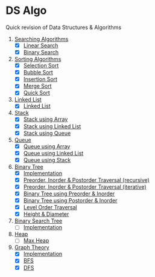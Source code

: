# DS Algo

Quick revision of Data Structures & Algorithms

1. [Searching Algorithms](Searching%20Algorithms)
   - [x] [Linear Search](Searching%20Algorithms/1_linear_search.cpp)
   - [x] [Binary Search](Searching%20Algorithms/2_binary_search.cpp)
2. [Sorting Algorithms](Sorting%20Algorithms)
   - [x] [Selection Sort](Sorting%20Algorithms/1_Selection_Sort.cpp)
   - [x] [Bubble Sort](Sorting%20Algorithms/2_Bubble_Sort.cpp)
   - [x] [Insertion Sort](Sorting%20Algorithms/3_Insertion_Sort.cpp)
   - [x] [Merge Sort](Sorting%20Algorithms/4_Merge_Sort.cpp)
   - [x] [Quick Sort](Sorting%20Algorithms/5_Quick_Sort.cpp)
3. [Linked List](Linked%20List)
   - [x] [Linked List](Linked%20List/1_Linked_List.cpp)
4. [Stack](Stack)
   - [x] [Stack using Array](Stack/1_stack_using_array.cpp)
   - [x] [Stack using Linked List](Stack/2_stack_using_linkedlist.cpp)
   - [x] [Stack using Queue](Stack/3_stack_using_queue.cpp)
5. [Queue](Queue)
   - [x] [Queue using Array](Queue/1_queue_using_array.cpp)
   - [x] [Queue using Linked List](Queue/2_queue_using_linkedlist.cpp)
   - [x] [Queue using Stack](Queue/3_queue_using_stack.cpp)
6. [Binary Tree](Binary%20Tree)
   - [x] [Implementation](Binary%20Tree/1_bin_tree.cpp)
   - [x] [Preorder, Inorder & Postorder Traversal (recursive)](Binary%20Tree/2_bin_tree_traversal.cpp)
   - [x] [Preorder, Inorder & Postorder Traversal (iterative)](Binary%20Tree/3_bin_tree_traversal_iterative.cpp)
   - [x] [Binary Tree using Preorder & Inorder](Binary%20Tree/4_bin_tree_using_preorder_inorder.cpp)
   - [x] [Binary Tree using Postorder & Inorder](Binary%20Tree/5_bin_tree_using_postorder_inorder.cpp)
   - [x] [Level Order Traversal](Binary%20Tree/6_bin_tree_level_order_traversal.cpp)
   - [x] [Height & Diameter](Binary%20Tree/7_bin_tree_height_diameter.cpp)
7. [Binary Search Tree](Binary%20Search%20Tree)
   - [ ] [Implementation](Binary%20Search%20Tree/1_bst.cpp)
8. [Heap](Heap)
   - [ ] [Max Heap](Heap/1_max_heap.cpp)
9. [Graph Theory](Graph%20Theory)
   - [x] [Implementation](Graph%20Theory/1_graph.cpp)
   - [x] [BFS](Graph%20Theory/1_graph.cpp#L8)
   - [x] [DFS](Graph%20Theory/1_graph.cpp#L45)

